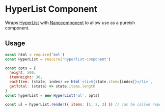 # HyperList Component
Wraps [HyperList][1] with [Nanocomponent][2] to allow use as a pureish
component.

## Usage
```javascript
const html = require('bel')
const HyperList = require('hyperlist-component')

const opts = {
  height: 500,
  itemHeight: 30,
  eachItem: (state, index) => html`<li>${state.items[index]}</li>`,
  getTotal: (state) => state.items.length
}
const hyperList = new HyperList('ul', opts)

const ul = hyperList.render({ items: [1, 2, 3] }) // can be called repeatedly
```

[1]: https://github.com/tbranyen/hyperlist/
[2]: https://github.com/yoshuawuyts/nanocomponent/
